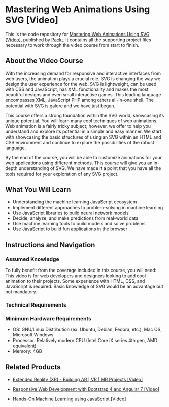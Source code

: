 # Mastering Web Animations Using SVG [Video]
This is the code repository for [Mastering Web Animations Using SVG [Video]](https://www.packtpub.com/web-development/mastering-web-animations-using-svg-video?utm_source=github&utm_medium=repository&utm_campaign=9781788625883), published by [Packt](https://www.packtpub.com/?utm_source=github). It contains all the supporting project files necessary to work through the video course from start to finish.
## About the Video Course
With the increasing demand for responsive and interactive interfaces from web users, the animation plays a crucial role. SVG is changing the way we design the user experience for the web. SVG is lightweight, can be used with CSS and JavaScript, has XML functionality and makes the most beautiful designs and even small interactive games. This leading language encompasses XML, JavaScript PHP among others all-in-one shell. The potential with SVG is galore and we have just begun.

This course offers a strong foundation within the SVG world, showcasing its unique potential. You will learn many cool techniques of web animations. Web animation is a fairly tricky subject; however, we offer to help you understand and explore its potential in a simple and easy manner. We start with showcasing the basic structures of using an SVG within an HTML and CSS environment and continue to explore the possibilities of the robust language. 

By the end of the course, you will be able to customize animations for your web applications using different methods. This course will give you an in-depth understanding of SVG. We have made it a point that you have all the tools required for your exploration of any SVG project.

<H2>What You Will Learn</H2>
<DIV class=book-info-will-learn-text>
<UL>
<LI>Understanding the machine learning JavaScript ecosystem 
<LI>Implement different approaches to problem-solving in machine learning 
<LI>Use JavaScript libraries to build neural network models 
<LI>Decide, analyze, and make predictions from real-world data 
<LI>Use machine learning tools to build models and solve problems 
<LI>Use JavaScript to build fun applications in the browser </LI></UL></DIV>

## Instructions and Navigation
### Assumed Knowledge
To fully benefit from the coverage included in this course, you will need:<br/>
This video is for web developers and designers looking to add cool animation to their projects. Some experience with HTML, CSS, and JavaScript is required. Basic knowledge of SVG would be an advantage but not mandatory.	
### Technical Requirements
### Minimum Hardware Requirements
<UL>
<LI>OS: GNU/Linux Distribution (ex: Ubuntu, Debian, Fedora, etc.), Mac OS, Microsoft Windows</LI>
<LI>Processor: Relatively modern CPU (Intel Core iX series 4th gen,  AMD equivalent)</LI>
<LI>Memory: 4GB</LI></UL>

## Related Products
* [Extended Reality (XR) - Building AR | VR | MR Projects [Video]](https://www.packtpub.com/game-development/extended-reality-xr-building-ar-vr-mr-projects-video?utm_source=github&utm_medium=repository&utm_campaign=9781838559694)

* [Responsive Web Development with Bootstrap 4 and Angular 7 [Video]](https://www.packtpub.com/web-development/responsive-web-development-bootstrap-4-and-angular-7-video?utm_source=github&utm_medium=repository&utm_campaign=9781789615272)

* [Hands-On Machine Learning using JavaScript [Video]](https://www.packtpub.com/application-development/hands-machine-learning-using-javascript-video?utm_source=github&utm_medium=repository&utm_campaign=9781789613360)

